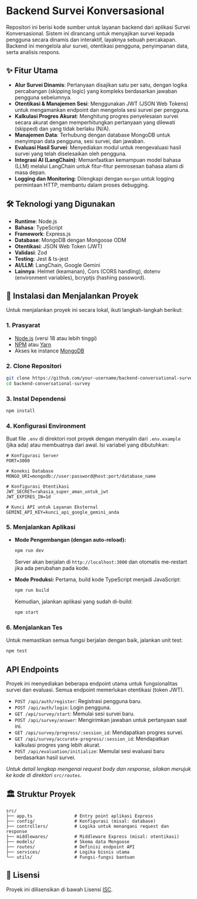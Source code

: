 # Backend Survei Konversasional

Repositori ini berisi kode sumber untuk layanan backend dari aplikasi Survei Konversasional. Sistem ini dirancang untuk menyajikan survei kepada pengguna secara dinamis dan interaktif, layaknya sebuah percakapan. Backend ini mengelola alur survei, otentikasi pengguna, penyimpanan data, serta analisis respons.

## ✨ Fitur Utama

- **Alur Survei Dinamis**: Pertanyaan disajikan satu per satu, dengan logika percabangan (skipping logic) yang kompleks berdasarkan jawaban pengguna sebelumnya.
- **Otentikasi & Manajemen Sesi**: Menggunakan JWT (JSON Web Tokens) untuk mengamankan endpoint dan mengelola sesi survei per pengguna.
- **Kalkulasi Progres Akurat**: Menghitung progres penyelesaian survei secara akurat dengan memperhitungkan pertanyaan yang dilewati (skipped) dan yang tidak berlaku (N/A).
- **Manajemen Data**: Terhubung dengan database MongoDB untuk menyimpan data pengguna, sesi survei, dan jawaban.
- **Evaluasi Hasil Survei**: Menyediakan modul untuk mengevaluasi hasil survei yang telah diselesaikan oleh pengguna.
- **Integrasi AI (LangChain)**: Memanfaatkan kemampuan model bahasa (LLM) melalui LangChain untuk fitur-fitur pemrosesan bahasa alami di masa depan.
- **Logging dan Monitoring**: Dilengkapi dengan `morgan` untuk logging permintaan HTTP, membantu dalam proses debugging.

## 🛠️ Teknologi yang Digunakan

- **Runtime**: Node.js
- **Bahasa**: TypeScript
- **Framework**: Express.js
- **Database**: MongoDB dengan Mongoose ODM
- **Otentikasi**: JSON Web Token (JWT)
- **Validasi**: Zod
- **Testing**: Jest & ts-jest
- **AI/LLM**: LangChain, Google Gemini
- **Lainnya**: Helmet (keamanan), Cors (CORS handling), dotenv (environment variables), bcryptjs (hashing password).

## 🚀 Instalasi dan Menjalankan Proyek

Untuk menjalankan proyek ini secara lokal, ikuti langkah-langkah berikut:

### 1. Prasyarat

- [Node.js](https://nodejs.org/) (versi 18 atau lebih tinggi)
- [NPM](https://www.npmjs.com/) atau [Yarn](https://yarnpkg.com/)
- Akses ke instance [MongoDB](https://www.mongodb.com/)

### 2. Clone Repositori

```bash
git clone https://github.com/your-username/backend-conversational-survey.git
cd backend-conversational-survey
```

### 3. Instal Dependensi

```bash
npm install
```

### 4. Konfigurasi Environment

Buat file `.env` di direktori root proyek dengan menyalin dari `.env.example` (jika ada) atau membuatnya dari awal. Isi variabel yang dibutuhkan:

```env
# Konfigurasi Server
PORT=3000

# Koneksi Database
MONGO_URI=mongodb://user:password@host:port/database_name

# Konfigurasi Otentikasi
JWT_SECRET=rahasia_super_aman_untuk_jwt
JWT_EXPIRES_IN=1d

# Kunci API untuk Layanan Eksternal
GEMINI_API_KEY=kunci_api_google_gemini_anda
```

### 5. Menjalankan Aplikasi

- **Mode Pengembangan (dengan auto-reload):**
  ```bash
  npm run dev
  ```
  Server akan berjalan di `http://localhost:3000` dan otomatis me-restart jika ada perubahan pada kode.

- **Mode Produksi:**
  Pertama, build kode TypeScript menjadi JavaScript:
  ```bash
  npm run build
  ```
  Kemudian, jalankan aplikasi yang sudah di-build:
  ```bash
  npm start
  ```

### 6. Menjalankan Tes

Untuk memastikan semua fungsi berjalan dengan baik, jalankan unit test:

```bash
npm test
```

## API Endpoints

Proyek ini menyediakan beberapa endpoint utama untuk fungsionalitas survei dan evaluasi. Semua endpoint memerlukan otentikasi (token JWT).

- `POST /api/auth/register`: Registrasi pengguna baru.
- `POST /api/auth/login`: Login pengguna.
- `GET /api/survey/start`: Memulai sesi survei baru.
- `POST /api/survey/answer`: Mengirimkan jawaban untuk pertanyaan saat ini.
- `GET /api/survey/progress/:session_id`: Mendapatkan progres survei.
- `GET /api/survey/accurate-progress/:session_id`: Mendapatkan kalkulasi progres yang lebih akurat.
- `POST /api/evaluation/initialize`: Memulai sesi evaluasi baru berdasarkan hasil survei.

*Untuk detail lengkap mengenai request body dan response, silakan merujuk ke kode di direktori `src/routes`.*

## 🏛️ Struktur Proyek

```
src/
├── app.ts                # Entry point aplikasi Express
├── config/               # Konfigurasi (misal: database)
├── controllers/          # Logika untuk menangani request dan response
├── middlewares/          # Middleware Express (misal: otentikasi)
├── models/               # Skema data Mongoose
├── routes/               # Definisi endpoint API
├── services/             # Logika bisnis utama
└── utils/                # Fungsi-fungsi bantuan
```

## 📄 Lisensi

Proyek ini dilisensikan di bawah Lisensi [ISC](LICENSE).